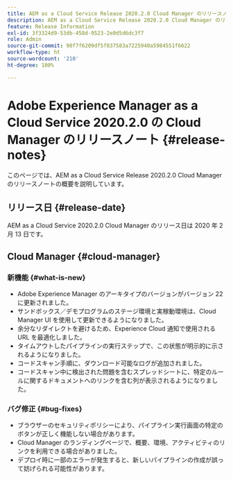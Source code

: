 ```yaml
---
title: AEM as a Cloud Service Release 2020.2.0 Cloud Manager のリリースノート
description: AEM as a Cloud Service Release 2020.2.0 Cloud Manager のリリースノート
feature: Release Information
exl-id: 3f3324d9-53db-458d-9523-2e0d5d6dc3f7
role: Admin
source-git-commit: 90f7f6209df5f837583a7225940a5984551f6622
workflow-type: ht
source-wordcount: '210'
ht-degree: 100%

---
```


# Adobe Experience Manager as a Cloud Service 2020.2.0 の Cloud Manager のリリースノート {#release-notes}

このページでは、AEM as a Cloud Service Release 2020.2.0 Cloud Manager のリリースノートの概要を説明しています。

## リリース日 {#release-date}

AEM as a Cloud Service 2020.2.0 Cloud Manager のリリース日は 2020 年 2 月 13 日です。

## Cloud Manager {#cloud-manager}

### 新機能 {#what-is-new}

* Adobe Experience Manager のアーキタイプのバージョンがバージョン 22 に更新されました。
* サンドボックス／デモプログラムのステージ環境と実稼動環境は、Cloud Manager UI を使用して更新できるようになりました。
* 余分なリダイレクトを避けるため、Experience Cloud 通知で使用される URL を最適化しました。
* タイムアウトしたパイプラインの実行ステップで、この状態が明示的に示されるようになりました。
* コードスキャン手順に、ダウンロード可能なログが追加されました。
* コードスキャン中に検出された問題を含むスプレッドシートに、特定のルールに関するドキュメントへのリンクを含む列が表示されるようになりました。

### バグ修正  {#bug-fixes}

* ブラウザーのセキュリティポリシーにより、パイプライン実行画面の特定のボタンが正しく機能しない場合があります。
* Cloud Manager のランディングページで、概要、環境、アクティビティのリンクを利用できる場合がありました。
* デプロイ時に一部のエラーが発生すると、新しいパイプラインの作成が誤って妨げられる可能性があります。
